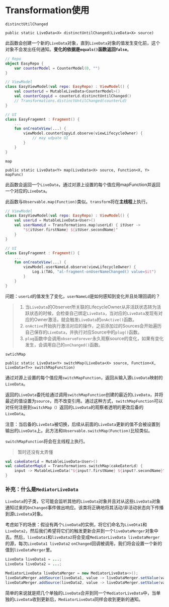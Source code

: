 # Transformation使用

`distinctUtilChanged`

`public static LiveData<X> distinctUntilChanged(LiveData<X> source)`

此函数会创建一个新的`LiveData`对象，直到`LiveData`对象的值发生变化前，这个对象不会发出任何通知。**变化的依据是`equals()`函数返回`false`**。

```kotlin
// Repo
object EasyRepo {
    var counterModel = CounterModel(0, "")
}

// ViewModel
class EasyViewModel(val repo: EasyRepo) : ViewModel() {
    val counterLd = MutableLiveData<CounterModel>()
    val counterCopyLd = counterLd.distinctUntilChanged()
    // Transformations.distinctUntilChanged(counterLd)
}

// UI
class EasyFragemnt : Fragment() {
    ...
    fun onCreateView(...) {
        viewModel.counterCopyLd.observe(viewLifecycleOwner) {
            // may udpate UI
        }
    }
}
```



`map`

`public static LiveData<Y> map(LiveData<X> source, Function<X, Y> mapFunc)`

此函数会返回一个`LiveData`，通过对源上设置的每个值应用mapFunction并返回一个对应的`LiveData`。

此函数与`Observable.map(Function)`类似。`transform`将在**主线程**上执行。

```kotlin
// ViewModel
class EasyViewModel(val repo: EasyRepo) : ViewModel() {
   	val userLd = MutableLiveData<User>()
    val userNameLd = Transformations.map(userLd) { itUser ->
        "${itUser.firstName} ${itUser.secondName}"
    }
}

// UI
class EasyFragemnt : Fragment() {
    ...
    fun onCreateView(...) {
        viewModel.userNameLd.observe(viewLifecycleOwner) {
            Log.i(TAG, "al-fragment-onUserNameChanged() value=$it")
        }
    }
}

```

问题：`userLd`的值发生了变化，`userNameLd`是如何感知到变化并且处理回调的？

> 1. 当`LiveData`的Observer所关联的LifecycleOwner从非活跃状态转为活跃状态的时候，会检查自己绑定`LiveData`，当对应的`LiveData`发现有对应的Owner激活，就会触发`LiveData`的`onActive()`函数。
> 2. `onActive`开始执行激活对应的操作，之前添加过的Sources会开始遍历自己保存的`LiveData`，并执行对应Source中的`plug()`函数。
> 3. `plug`函数中会调用`observeForever`永久观察source的变化，如果有变化发生，会调用自己的`onChanged()`函数。



`swtichMap`

`public static LiveData<Y> switchMap(LiveData<X> source, Function<X, LiveData<T>> switchMapFunction)`

通过对源上设置的每个值应用`switchMapFunction`，返回从输入源`LiveData`映射的`LiveData`。

返回的`LiveData`委托给通过调用`switchMapFunction`创建的最近的`LiveData`，并将最近的值设置为`source`，而不改变引用。通过这种方式，`switchMapFunction`可以对任何注册到`switchMap（）`返回的`LiveData`的观察者透明的更改后备的`LiveData`。

注意：当后备的`LiveData`被切换，后续从前面的`LiveData`更新的值不会被设置到输出的`LiveData`上。此方法和`Observable.switchMap(Function)`比较类似。

`switchMapFunction`将会在主线程上执行。

> 暂时还没有太弄懂

```kotlin
val cakeEaterLd = MutableLiveData<User>()
val cakeEaterMapLd = Transformations.switchMap(cakeEaterLd) {
    input -> MutableLiveData("${input?.firstName} ${input?.secondName}")
}
```



### 补充：什么是`MediatorLiveData`

`LiveData`的子类，它可能会监听其他的`LiveData`对象并且对从这些`LiveData`对象通知过来的`OnChanged`事件做出响应。该类将正确地将其活动/非活动状态向下传播到源`LiveData`对象。

考虑如下的场景：假设有两个`LiveData`的实例，将它们命名为`LiveDta1`和`LiveData2`，然后我们希望将它们的触发更新合并到一个`liveDataMerger`对象中去。然后，`liveData1`和`liveData2`将会变成`MediatorLiveData liveDataMerger`的源，每次`LiveData1 liveData2` `onChanged`回调被调用，我们将会设置一个新的值到`liveDataMerger`里。

```java
LiveData liveData1 = ...;
LiveData liveData2 = ...;

MediatorLiveData liveDataMerger = new MediatorLiveData<>();
liveDataMerger.addSource(liveData1, value -> liveDataMerger.setValue(value));
liveDataMerger.addSource(liveData2, value -> liveDataMerger.setValue(value));
```

简单的来说就是把几个单独的`LiveData`合并到同一个`MediatorLiveData`中，当单独的`LiveData`收到更新后，`MediatorLiveData`同样会收到更新的通知。